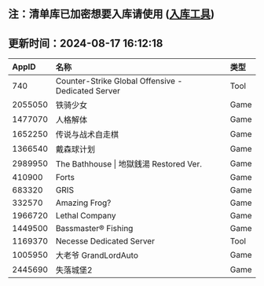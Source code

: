 ## 注：清单库已加密想要入库请使用 ([入库工具](https://github.com/BlankTMing/ManifestAutoUpdate/releases))

## 更新时间：2024-08-17 16:12:18
| AppID | 名称 | 类型  |
| :-------------------- | :----------------------------- | :----------- |
| 740 | Counter-Strike Global Offensive - Dedicated Server| Tool |
| 2055050 |   铁骑少女| Game |
| 1477070 | 人格解体| Game |
| 1652250 | 传说与战术自走棋| Game |
| 1366540 | 戴森球计划| Game |
| 2989950 | The Bathhouse \| 地獄銭湯 Restored Ver.| Game |
| 410900 | Forts| Game |
| 683320 | GRIS| Game |
| 332570 | Amazing Frog?| Game |
| 1966720 | Lethal Company| Game |
| 1449500 | Bassmaster® Fishing| Game |
| 1169370 | Necesse Dedicated Server| Tool |
| 1005950 | 大老爷 GrandLordAuto| Game |
| 2445690 | 失落城堡2| Game |
